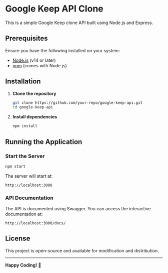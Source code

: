 # Google Keep API Clone

This is a simple Google Keep clone API built using Node.js and Express.

## Prerequisites

Ensure you have the following installed on your system:
- [Node.js](https://nodejs.org/) (v14 or later)
- [npm](https://www.npmjs.com/) (comes with Node.js)

## Installation

1. **Clone the repository**
   ```sh
   git clone https://github.com/your-repo/google-keep-api.git
   cd google-keep-api
   ```

2. **Install dependencies**
   ```sh
   npm install
   ```

## Running the Application

### Start the Server
   ```sh
   npm start
   ```

The server will start at:
   ```
   http://localhost:3000
   ```

### API Documentation


The API is documented using Swagger. You can access the interactive documentation at: 
   ```
http://localhost:3000/docs/
   ```

## License
This project is open-source and available for modification and distribution.

---
**Happy Coding!** 🚀

